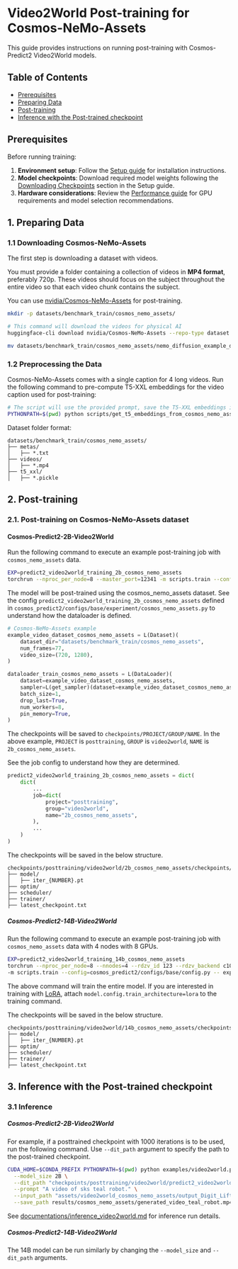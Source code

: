 # Video2World Post-training for Cosmos-NeMo-Assets

This guide provides instructions on running post-training with Cosmos-Predict2 Video2World models.

## Table of Contents
- [Prerequisites](#prerequisites)
- [Preparing Data](#1-preparing-data)
- [Post-training](#2-post-training)
- [Inference with the Post-trained checkpoint](#3-inference-with-the-post-trained-checkpoint)

## Prerequisites

Before running training:

1. **Environment setup**: Follow the [Setup guide](setup.md) for installation instructions.
2. **Model checkpoints**: Download required model weights following the [Downloading Checkpoints](setup.md#downloading-checkpoints) section in the Setup guide.
3. **Hardware considerations**: Review the [Performance guide](performance.md) for GPU requirements and model selection recommendations.


## 1. Preparing Data
### 1.1 Downloading Cosmos-NeMo-Assets

The first step is downloading a dataset with videos.

You must provide a folder containing a collection of videos in **MP4 format**, preferably 720p. These videos should focus on the subject throughout the entire video so that each video chunk contains the subject.

You can use [nvidia/Cosmos-NeMo-Assets](https://huggingface.co/datasets/nvidia/Cosmos-NeMo-Assets) for post-training.

```bash
mkdir -p datasets/benchmark_train/cosmos_nemo_assets/

# This command will download the videos for physical AI
huggingface-cli download nvidia/Cosmos-NeMo-Assets --repo-type dataset --local-dir datasets/benchmark_train/cosmos_nemo_assets/ --include "*.mp4*"

mv datasets/benchmark_train/cosmos_nemo_assets/nemo_diffusion_example_data datasets/benchmark_train/cosmos_nemo_assets/videos
```

### 1.2 Preprocessing the Data

Cosmos-NeMo-Assets comes with a single caption for 4 long videos.
Run the following command to pre-compute T5-XXL embeddings for the video caption used for post-training:
```bash
# The script will use the provided prompt, save the T5-XXL embeddings in pickle format.
PYTHONPATH=$(pwd) python scripts/get_t5_embeddings_from_cosmos_nemo_assets.py --dataset_path datasets/benchmark_train/cosmos_nemo_assets --prompt "A video of sks teal robot."
```

Dataset folder format:
```
datasets/benchmark_train/cosmos_nemo_assets/
├── metas/
│   ├── *.txt
├── videos/
│   ├── *.mp4
├── t5_xxl/
│   ├── *.pickle
```

## 2. Post-training
### 2.1. Post-training on Cosmos-NeMo-Assets dataset
#### Cosmos-Predict2-2B-Video2World

Run the following command to execute an example post-training job with `cosmos_nemo_assets` data.
```bash
EXP=predict2_video2world_training_2b_cosmos_nemo_assets
torchrun --nproc_per_node=8 --master_port=12341 -m scripts.train --config=cosmos_predict2/configs/base/config.py -- experiment=${EXP}
```

The model will be post-trained using the cosmos_nemo_assets dataset.
See the config `predict2_video2world_training_2b_cosmos_nemo_assets` defined in `cosmos_predict2/configs/base/experiment/cosmos_nemo_assets.py` to understand how the dataloader is defined.
```python
# Cosmos-NeMo-Assets example
example_video_dataset_cosmos_nemo_assets = L(Dataset)(
    dataset_dir="datasets/benchmark_train/cosmos_nemo_assets",
    num_frames=77,
    video_size=(720, 1280),
)

dataloader_train_cosmos_nemo_assets = L(DataLoader)(
    dataset=example_video_dataset_cosmos_nemo_assets,
    sampler=L(get_sampler)(dataset=example_video_dataset_cosmos_nemo_assets),
    batch_size=1,
    drop_last=True,
    num_workers=8,
    pin_memory=True,
)
```

The checkpoints will be saved to `checkpoints/PROJECT/GROUP/NAME`.
In the above example, `PROJECT` is `posttraining`, `GROUP` is `video2world`, `NAME` is `2b_cosmos_nemo_assets`.

See the job config to understand how they are determined.
```python
predict2_video2world_training_2b_cosmos_nemo_assets = dict(
    dict(
        ...
        job=dict(
            project="posttraining",
            group="video2world",
            name="2b_cosmos_nemo_assets",
        ),
        ...
    )
)
```

The checkpoints will be saved in the below structure.
```
checkpoints/posttraining/video2world/2b_cosmos_nemo_assets/checkpoints/
├── model/
│   ├── iter_{NUMBER}.pt
├── optim/
├── scheduler/
├── trainer/
├── latest_checkpoint.txt
```

##### Cosmos-Predict2-14B-Video2World

Run the following command to execute an example post-training job with `cosmos_nemo_assets` data with 4 nodes with 8 GPUs.
```bash
EXP=predict2_video2world_training_14b_cosmos_nemo_assets
torchrun --nproc_per_node=8 --nnodes=4 --rdzv_id 123 --rdzv_backend c10d --rdzv_endpoint $MASTER_ADDR:1234 \
-m scripts.train --config=cosmos_predict2/configs/base/config.py -- experiment=${EXP}
```

The above command will train the entire model. If you are interested in training with [LoRA](https://arxiv.org/abs/2106.09685), attach `model.config.train_architecture=lora` to the training command.

The checkpoints will be saved in the below structure.  
```
checkpoints/posttraining/video2world/14b_cosmos_nemo_assets/checkpoints/
├── model/
│   ├── iter_{NUMBER}.pt
├── optim/
├── scheduler/
├── trainer/
├── latest_checkpoint.txt
```


## 3. Inference with the Post-trained checkpoint
### 3.1 Inference
##### Cosmos-Predict2-2B-Video2World

For example, if a posttrained checkpoint with 1000 iterations is to be used, run the following command.
Use `--dit_path` argument to specify the path to the post-trained checkpoint.

```bash
CUDA_HOME=$CONDA_PREFIX PYTHONPATH=$(pwd) python examples/video2world.py \
  --model_size 2B \
  --dit_path "checkpoints/posttraining/video2world/predict2_video2world_training_2b_cosmos_nemo_assets/checkpoints/model/iter_000001000.pt" \
  --prompt "A video of sks teal robot." \
  --input_path "assets/video2world_cosmos_nemo_assets/output_Digit_Lift_movie.jpg" \
  --save_path results/cosmos_nemo_assets/generated_video_teal_robot.mp4
```

See [documentations/inference_video2world.md](documentations/inference_video2world.md) for inference run details.

##### Cosmos-Predict2-14B-Video2World

The 14B model can be run similarly by changing the `--model_size` and `--dit_path` arguments.
